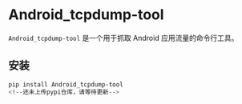 # Android_tcpdump-tool

`Android_tcpdump-tool` 是一个用于抓取 Android 应用流量的命令行工具。

## 安装

```bash
pip install Android_tcpdump-tool
<!--还未上传pypi仓库，请等待更新-->
